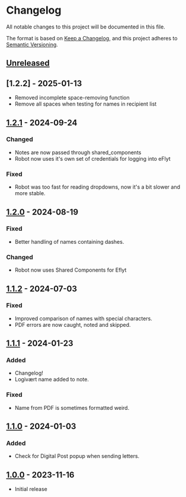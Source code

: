 # Changelog

All notable changes to this project will be documented in this file.

The format is based on [Keep a Changelog](https://keepachangelog.com/en/1.0.0/),
and this project adheres to [Semantic Versioning](https://semver.org/spec/v2.0.0.html).

## [Unreleased]

## [1.2.2] - 2025-01-13

- Removed incomplete space-removing function
- Remove all spaces when testing for names in recipient list

## [1.2.1] - 2024-09-24

### Changed

- Notes are now passed through shared_components
- Robot now uses it's own set of credentials for logging into eFlyt

### Fixed

- Robot was too fast for reading dropdowns, now it's a bit slower and more stable.

## [1.2.0] - 2024-08-19

### Fixed

- Better handling of names containing dashes.

### Changed

 - Robot now uses Shared Components for Eflyt

## [1.1.2] - 2024-07-03

### Fixed

- Improved comparison of names with special characters.
- PDF errors are now caught, noted and skipped.

## [1.1.1] - 2024-01-23

### Added

- Changelog!
- Logivært name added to note.

### Fixed

- Name from PDF is sometimes formatted weird.

## [1.1.0] - 2024-01-03

### Added

- Check for Digital Post popup when sending letters.


## [1.0.0] - 2023-11-16

- Initial release

[Unreleased]: https://github.com/itk-dev-rpa/Rykning-paa-boligselskabs-og-logivaertssager-i-eFlyt/compare/1.2.1..HEAD
[1.2.1]: https://github.com/itk-dev-rpa/Rykning-paa-boligselskabs-og-logivaertssager-i-eFlyt/compare/1.2.1...HEAD
[1.2.0]: https://github.com/itk-dev-rpa/Rykning-paa-boligselskabs-og-logivaertssager-i-eFlyt/releases/tag/1.2.0
[1.1.2]: https://github.com/itk-dev-rpa/Rykning-paa-boligselskabs-og-logivaertssager-i-eFlyt/releases/tag/1.1.2
[1.1.1]: https://github.com/itk-dev-rpa/Rykning-paa-boligselskabs-og-logivaertssager-i-eFlyt/releases/tag/1.1.1
[1.1.0]: https://github.com/itk-dev-rpa/Rykning-paa-boligselskabs-og-logivaertssager-i-eFlyt/releases/tag/1.1.0
[1.0.0]: https://github.com/itk-dev-rpa/Rykning-paa-boligselskabs-og-logivaertssager-i-eFlyt/releases/tag/1.0.0
